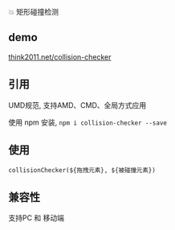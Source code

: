 💥 矩形碰撞检测

## demo
[think2011.net/collision-checker](http://think2011.net/collision-checker)

## 引用
UMD规范, 支持AMD、CMD、全局方式应用

使用 npm 安装, `npm i collision-checker --save`

## 使用
`collisionChecker(${拖拽元素}, ${被碰撞元素})`

## 兼容性
支持PC 和 移动端